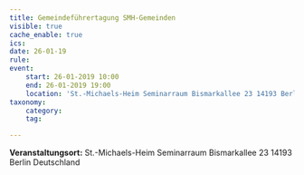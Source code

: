 ```yaml
---
title: Gemeindeführertagung SMH-Gemeinden
visible: true
cache_enable: true
ics: 
date: 26-01-19
rule: 
event:
	start: 26-01-2019 10:00
	end: 26-01-2019 19:00
	location: 'St.-Michaels-Heim Seminarraum Bismarkallee 23 14193 Berlin Deutschland'
taxonomy:
	category: 
	tag: 

---
```




**Veranstaltungsort:** St.-Michaels-Heim
Seminarraum
Bismarkallee 23
14193 Berlin
Deutschland

